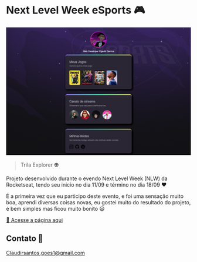# Next Level Week eSports 🎮

![preview](.github/screenshot.png)

> Trila Explorer 👽

Projeto desenvolvido durante o evendo Next Level Week (NLW) da Rocketseat, tendo seu inicío no dia 11/09 e término no dia 18/09 ❤

É a primeira vez que eu participo deste evento, e foi uma sensação muito boa, aprendi diversas coisas novas, eu gostei muito do resultado do projeto, é bem simples mas ficou muito bonito 😃

[🎈 Acesse a página aqui](https://terrork1ng.github.io/NLW-eSports/)

## Contato 📧

Claudirsantos.goes1@gmail.com
